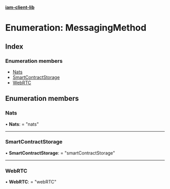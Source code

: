 **[iam-client-lib](../README.md)**

# Enumeration: MessagingMethod

## Index

### Enumeration members

* [Nats](messagingmethod.md#nats)
* [SmartContractStorage](messagingmethod.md#smartcontractstorage)
* [WebRTC](messagingmethod.md#webrtc)

## Enumeration members

### Nats

•  **Nats**:  = "nats"

___

### SmartContractStorage

•  **SmartContractStorage**:  = "smartContractStorage"

___

### WebRTC

•  **WebRTC**:  = "webRTC"
